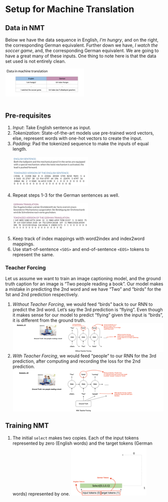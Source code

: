# Setup for Machine Translation

## Data in NMT

Below we have the data sequence in English, *I'm hungry*, and on the right, the corresponding German equivalent. 
Further down we have, *I watch the soccer game*, and, the corresponding German equivalent. 
We are going to have a great many of these inputs. One thing to note here is that the data set used is not entirely clean.

<img src="./images/10. data in NMT.png" width="50%"></img><br><br>

## Pre-requisites

1. *Input*: Take English sentence as input.
2. *Tokenization*: State-of-the-art models use pre-trained word vectors, else, represent words with one-hot vectors to create the input.
3. *Padding*: Pad the tokenized sequence to make the inputs of equal length.<br><br>
<img src="./images/11. NMT setup-english.png" width="50%"></img><br><br>
4. Repeat steps 1-3 for the German sentences as well.<br><br>
<img src="./images/12. NMT setup - german.png" width="50%"></img><br><br>
5. Keep track of index mappings with word2index and index2word mappings.
5. Use start-of-sentence `<SOS>` and end-of-sentence `<EOS>` tokens to represent the same.

### Teacher Forcing

Let us assume we want to train an image captioning model, and the ground truth caption for an  image is “Two people reading a book”. Our model makes a mistake in predicting the 2nd word and we have “Two” and “birds” for the 1st and 2nd prediction respectively.
1. *Without Teacher Forcing*, we would feed “birds” back to our RNN to predict the 3rd word. Let’s say the 3rd prediction is “flying”. Even though it makes sense for our model to predict “flying” given the input is “birds”, it is different from the ground truth.
<br><img src="./images/13. No teacher forcing.png"></img><br>
2. *With Teacher Forcing*, we would feed “people” to our RNN for the 3rd prediction, after computing and recording the loss for the 2nd prediction.
<br><img src="./images/14. with teacher forcing.png"></img><br>

## Training NMT

1. The initial `select` makes two copies. Each of the input tokens represented by zero (English words) and the target tokens (German words) represented by one.
 <img src="./images/15. step - 1.png" width="50%"></img><br><br>